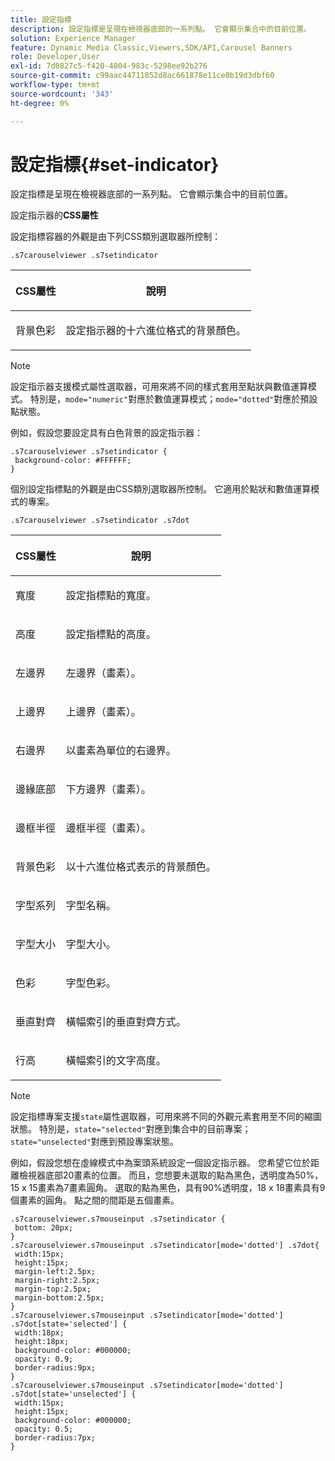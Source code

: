 ```yaml
---
title: 設定指標
description: 設定指標是呈現在檢視器底部的一系列點。 它會顯示集合中的目前位置。
solution: Experience Manager
feature: Dynamic Media Classic,Viewers,SDK/API,Carousel Banners
role: Developer,User
exl-id: 7d0827c5-f420-4804-983c-5298ee92b276
source-git-commit: c99aac44711852d8ac661878e11ce0b19d3dbf60
workflow-type: tm+mt
source-wordcount: '343'
ht-degree: 0%

---
```


# 設定指標{#set-indicator}

設定指標是呈現在檢視器底部的一系列點。 它會顯示集合中的目前位置。

<!--<a id="section_061E550C1C1D4DB2BD663A898895B38C"></a>-->

設定指示器的&#x200B;**CSS屬性**

設定指標容器的外觀是由下列CSS類別選取器所控制：

```
.s7carouselviewer .s7setindicator
```

<table id="table_94EE3F5BBE4547C0B4943471CEE7EDE4"> 
 <thead> 
  <tr> 
   <th colname="col1" class="entry"> <p> CSS屬性 </p> </th> 
   <th colname="col2" class="entry"> <p>說明 </p> </th> 
  </tr> 
 </thead>
 <tbody> 
  <tr> 
   <td colname="col1"> <p> <span class="codeph">背景色彩</span> </p> </td> 
   <td colname="col2"> <p>設定指示器的十六進位格式的背景顏色。 </p> </td> 
  </tr> 
 </tbody> 
</table>

>[!NOTE]
>
>設定指示器支援模式屬性選取器，可用來將不同的樣式套用至點狀與數值運算模式。 特別是，`mode="numeric"`對應於數值運算模式；`mode="dotted"`對應於預設點狀態。

例如，假設您要設定具有白色背景的設定指示器：

```
.s7carouselviewer .s7setindicator { 
 background-color: #FFFFFF; 
}
```

個別設定指標點的外觀是由CSS類別選取器所控制。 它適用於點狀和數值運算模式的專案。

`.s7carouselviewer .s7setindicator .s7dot`

<table id="table_09B6E232FB94417392D101A7A653BE54"> 
 <thead> 
  <tr> 
   <th colname="col1" class="entry"> <p> CSS屬性 </p> </th> 
   <th colname="col2" class="entry"> <p>說明 </p> </th> 
  </tr> 
 </thead>
 <tbody> 
  <tr> 
   <td colname="col1"> <p> <span class="codeph">寬度</span> </p> </td> 
   <td colname="col2"> <p>設定指標點的寬度。 </p> </td> 
  </tr> 
  <tr> 
   <td colname="col1"> <p> <span class="codeph">高度</span> </p> </td> 
   <td colname="col2"> <p>設定指標點的高度。 </p> </td> 
  </tr> 
  <tr> 
   <td colname="col1"> <p> <span class="codeph">左邊界</span> </p> </td> 
   <td colname="col2"> <p>左邊界（畫素）。 </p> </td> 
  </tr> 
  <tr> 
   <td colname="col1"> <p> <span class="codeph">上邊界</span> </p> </td> 
   <td colname="col2"> <p>上邊界（畫素）。 </p> </td> 
  </tr> 
  <tr> 
   <td colname="col1"> <p> <span class="codeph">右邊界</span> </p> </td> 
   <td colname="col2"> <p>以畫素為單位的右邊界。 </p> </td> 
  </tr> 
  <tr> 
   <td colname="col1"> <p> <span class="codeph">邊緣底部</span> </p> </td> 
   <td colname="col2"> <p>下方邊界（畫素）。 </p> </td> 
  </tr> 
  <tr> 
   <td colname="col1"> <p> <span class="codeph">邊框半徑</span> </p> </td> 
   <td colname="col2"> <p>邊框半徑（畫素）。 </p> </td> 
  </tr> 
  <tr> 
   <td colname="col1"> <p> <span class="codeph">背景色彩</span> </p> </td> 
   <td colname="col2"> <p>以十六進位格式表示的背景顏色。 </p> </td> 
  </tr> 
  <tr> 
   <td colname="col1"> <p> <span class="codeph">字型系列</span> </p> </td> 
   <td colname="col2"> <p>字型名稱。 </p> </td> 
  </tr> 
  <tr> 
   <td colname="col1"> <p> <span class="codeph">字型大小</span> </p> </td> 
   <td colname="col2"> <p>字型大小。 </p> </td> 
  </tr> 
  <tr> 
   <td colname="col1"> <p> <span class="codeph">色彩</span> </p> </td> 
   <td colname="col2"> <p>字型色彩。 </p> </td> 
  </tr> 
  <tr> 
   <td colname="col1"> <p> <span class="codeph">垂直對齊</span> </p> </td> 
   <td colname="col2"> <p>橫幅索引的垂直對齊方式。 </p> </td> 
  </tr> 
  <tr> 
   <td colname="col1"> <p> <span class="codeph">行高</span> </p> </td> 
   <td colname="col2"> <p>橫幅索引的文字高度。 </p> </td> 
  </tr> 
 </tbody> 
</table>

>[!NOTE]
>
>設定指標專案支援`state`屬性選取器，可用來將不同的外觀元素套用至不同的縮圖狀態。 特別是，`state="selected"`對應到集合中的目前專案；`state="unselected"`對應到預設專案狀態。

例如，假設您想在虛線模式中為案頭系統設定一個設定指示器。 您希望它位於距離檢視器底部20畫素的位置。 而且，您想要未選取的點為黑色，透明度為50%，15 x 15畫素為7畫素圓角。 選取的點為黑色，具有90%透明度，18 x 18畫素具有9個畫素的圓角。 點之間的間距是五個畫素。

```
.s7carouselviewer.s7mouseinput .s7setindicator { 
 bottom: 20px; 
} 
.s7carouselviewer.s7mouseinput .s7setindicator[mode='dotted'] .s7dot{ 
 width:15px; 
 height:15px; 
 margin-left:2.5px; 
 margin-right:2.5px; 
 margin-top:2.5px; 
 margin-bottom:2.5px; 
} 
.s7carouselviewer.s7mouseinput .s7setindicator[mode='dotted'] .s7dot[state='selected'] {  
 width:18px; 
 height:18px; 
 background-color: #000000; 
 opacity: 0.9; 
 border-radius:9px; 
} 
.s7carouselviewer.s7mouseinput .s7setindicator[mode='dotted'] .s7dot[state='unselected'] {  
 width:15px; 
 height:15px; 
 background-color: #000000; 
 opacity: 0.5; 
 border-radius:7px; 
}
```
